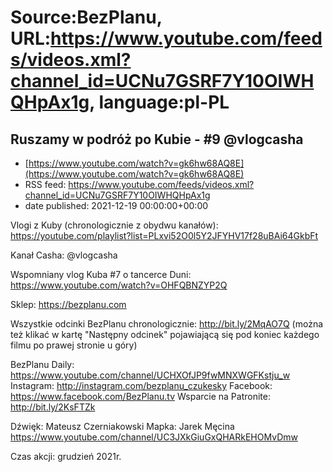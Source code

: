 # Source:BezPlanu, URL:https://www.youtube.com/feeds/videos.xml?channel_id=UCNu7GSRF7Y10OIWHQHpAx1g, language:pl-PL

## Ruszamy w podróż po Kubie - #9 @vlogcasha
 - [https://www.youtube.com/watch?v=gk6hw68AQ8E](https://www.youtube.com/watch?v=gk6hw68AQ8E)
 - RSS feed: https://www.youtube.com/feeds/videos.xml?channel_id=UCNu7GSRF7Y10OIWHQHpAx1g
 - date published: 2021-12-19 00:00:00+00:00

Vlogi z Kuby (chronologicznie z obydwu kanałów): 
https://youtube.com/playlist?list=PLxvi52O0l5Y2JFYHV17f28uBAi64GkbFt

Kanał Casha: @vlogcasha 

Wspomniany vlog Kuba #7 o tancerce Duni: https://www.youtube.com/watch?v=OHFQBNZYP2Q

Sklep: https://bezplanu.com

Wszystkie odcinki BezPlanu chronologicznie: http://bit.ly/2MqAO7Q
(można też klikać w kartę "Następny odcinek" pojawiającą się pod koniec każdego filmu po prawej stronie u góry)

BezPlanu Daily: https://www.youtube.com/channel/UCHXOfJP9fwMNXWGFKstju_w
Instagram: http://instagram.com/bezplanu_czukesky 
Facebook: https://www.facebook.com/BezPlanu.tv
Wsparcie na Patronite: http://bit.ly/2KsFTZk 

Dźwięk: Mateusz Czerniakowski
Mapka: Jarek Męcina https://www.youtube.com/channel/UC3JXkGiuGxQHARkEHOMvDmw

Czas akcji: grudzień 2021r.

